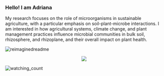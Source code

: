 ### Hello! I am Adriana
My research focuses on the role of microorganisms in sustainable agriculture, with a particular emphasis on soil-plant-microbe interactions. I am interested in how agricultural systems, climate change, and plant management practices influence microbial communities in bulk soil, rhizosphere, and rhizoplane, and their overall impact on plant health.

<img src="https://myreadme.vercel.app/api/embed/adrianagiongo?panels=userstatistics,toprepositories,toplanguages,commitgraph" alt="reimaginedreadme" />
<p align="center">
  <a href="https://skillicons.dev">
    <img src="https://skillicons.dev/icons?i=apple,git,github,latex,linux,notion,perl,ps,py,r&theme=light" />
  </a>
</p>
<img src="https://komarev.com/ghpvc/?username=adrianagiongo&color=blue" alt="watching_count" />

<!--
**adrianagiongo/adrianagiongo** is a ✨ _special_ ✨ repository because its `README.md` (this file) appears on your GitHub profile.

Here are some ideas to get you started:
<img src="https://profile-counter.glitch.me/{adrianagiongo}/count.svg" alt="adrianagiongo :: Visitor's Count" />
- 🔭 I’m currently working on ...
- 🌱 I’m currently learning ...
- 👯 I’m looking to collaborate on ...
- 🤔 I’m looking for help with ...
- 💬 Ask me about ...
- 📫 How to reach me: ...
- 😄 Pronouns: ...
- ⚡ Fun fact: ...
-->

